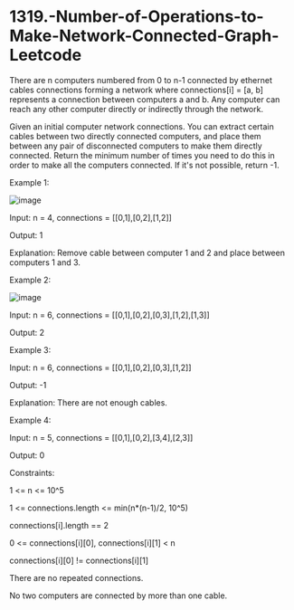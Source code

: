 # 1319.-Number-of-Operations-to-Make-Network-Connected-Graph-Leetcode


There are n computers numbered from 0 to n-1 connected by ethernet cables connections forming a network where connections[i] = [a, b] represents a connection between computers a and b. Any computer can reach any other computer directly or indirectly through the network.



Given an initial computer network connections. You can extract certain cables between two directly connected computers, and place them between any pair of disconnected computers to make them directly connected. Return the minimum number of times you need to do this in order to make all the computers connected. If it's not possible, return -1. 

 

Example 1:


![image](https://user-images.githubusercontent.com/63790684/129547305-89ad33df-5949-4e78-af38-a1487b5f8db5.png)



Input: n = 4, connections = [[0,1],[0,2],[1,2]]


Output: 1


Explanation: Remove cable between computer 1 and 2 and place between computers 1 and 3.



Example 2:


![image](https://user-images.githubusercontent.com/63790684/129547325-23b66e86-b054-43bc-b9b5-13a241413331.png)




Input: n = 6, connections = [[0,1],[0,2],[0,3],[1,2],[1,3]]




Output: 2



Example 3:



Input: n = 6, connections = [[0,1],[0,2],[0,3],[1,2]]


Output: -1


Explanation: There are not enough cables.


Example 4:



Input: n = 5, connections = [[0,1],[0,2],[3,4],[2,3]]


Output: 0

Constraints:


1 <= n <= 10^5


1 <= connections.length <= min(n*(n-1)/2, 10^5)


connections[i].length == 2


0 <= connections[i][0], connections[i][1] < n


connections[i][0] != connections[i][1]


There are no repeated connections.


No two computers are connected by more than one cable.
